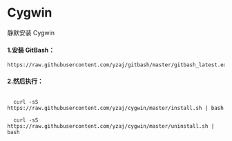 # Cygwin

静默安装 Cygwin

#### 1.安装 GitBash：

    https://raw.githubusercontent.com/yzaj/gitbash/master/gitbash_latest.exe

#### 2.然后执行：

```shell
  
  curl -sS https://raw.githubusercontent.com/yzaj/cygwin/master/install.sh | bash
  
  curl -sS https://raw.githubusercontent.com/yzaj/cygwin/master/uninstall.sh | bash
  
```
